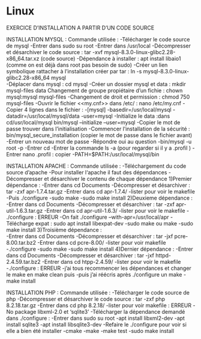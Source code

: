 # Linux
EXERCICE  D’INSTALLATION A PARTIR D’UN CODE SOURCE 

INSTALLATION MYSQL :
	Commande utilisée : 
-Télécharger le code source de mysql 
-Entrer dans sudo su root 
-Entrer dans /usr/local
-Décompresser et désarchiver le code source : tar -xvf mysql-8.3.0-linux-glibc2.28-x86_64.tar.xz (code source)
-Dépendance à installer : apt install libaio1 (comme on est déjà dans root pas besoin de sudo)
-Créer un lien symbolique rattacher à l’installation créer par tar : ln -s mysql-8.3.0-linux-glibc2.28-x86_64 mysql  
-Déplacer dans mysql : cd mysql 
-Créer un dossier mysql et data : mkdir mysql-files data 
 Changement de groupe propiétaire d’un fichie : chown mysql:mysql mysql-files
-Changement de droit et permission : chmod 750 mysql-files
-Ouvrir le fichier <<my.cnf>> dans /etc/ : nano /etc/my.cnf
-Copier 4 lignes dans le fichier : 
	-[mysql]
	-basedir=/usr/local/mysql
	-datadir=/usr/local/mysql/data
	-user=mysql
-Initialize le data :dans  cd/usr/local/mysql  	bin/mysql –initialize –user=mysql
-Copier le mot de passe trouver dans l’initialisation 
-Commencer l’installation de la sécurité : bin/mysql_secure_installation (copier le mot de passe dans le fichier avant)
-Entrer un nouveau mot de passe 
-Répondre oui au question 
-bin/mysql -u root -p 
-Entrer cd 
-Entrer la commande ls -a (pour regarder si il y a .profil )
-Entrer nano .profil : copier 
	-PATH=$PATH:/usr/local/mysql/bin



INSTALLATION APACHE :
	Commande utilisée :
-Téléchargement du code source d’apache 
-Pour installer l‘apache il faut des dépendances 
-Décompresser et désarchiver le contenu de chaque dépendance 
	1)Premier dépendance :
	-Entrer dans cd Documents
	-Décompresser et désarchiver : tar -zxf apr-1.7.4.tar.gz 
	-Entrer dans cd apr-1.7.4/
	-lister pour voir le makefile 
	-Puis ./configure 
	-sudo make 
	-sudo make install 
	2)Deuxieme dépendance :
	-Entrer dans cd Documents
	-Décompresser et désarchiver : tar -zxf apr-util-1.6.3.tar.gz
	-Entrer dans cd apr-util-1.6.3/
	-lister pour voir le makefile 
	- ./configure : ERREUR
		-On fait ./configure –with-apr=/usr/local/apr
		-Télécharge expat : sudo apt install libexpat-dev
	-sudo make ou make 
	-sudo make install 
	3)Troisième dépendance :  
	-Entrer dans cd Documents
	-Décompresser et désarchiver : tar -jxf pcre-8.00.tar.bz2 
	-Entrer dans cd pcre-8.00/
	-lister pour voir makefile
	-./configure 
	-sudo make 
	-sudo make install 
	4)Dernier dépendance :
	-Entrer dans cd Documents 
	-Décompresser et désarchiver : tar -jxf httpd-2.4.59.tar.bz2
	-Entrer dans cd htpp-2.4.59/
	-lister pour voir le makefile 
	-./configure : ERREUR 
		-j’ai tous recommencer les dépendances et changer le make en make clean puis 
		-puis j’ai réécris après ./configure un make 
	-make install 


 
INSTALLATION PHP : 
	Commande utilisée :
-Télécharger le code source de php 
-Décompresser et désarchiver le code source : tar -zxf php 8.2.18.tar.gz
-Entrer dans cd php 8.2.18/
-lister pour voir makefile : ERREUR 
	-No package libxml-2.0 et ‘sqlite3’ 
	-Télécharger la dépendance demandé dans ./configure :
		-Entrer dans sudo su root 
		-apt install libxml2-dev
		-apt install sqlite3
		-apt install libsqlite3-dev
	-Refaire le ./configure pour voir si elle a bien été installer 
	-cmake 
	-make 
	-make test 
	-sudo make install 



